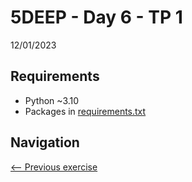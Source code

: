 # 5DEEP - Day 6 - TP 1
12/01/2023

## Requirements
- Python ~3.10
- Packages in [requirements.txt](https://github.com/EmpireDemocratiqueDuPoulpe/Cours-IA/blob/main/5DEEP/Day6-TP1/requirements.txt)

## Navigation
[<-- Previous exercise](https://github.com/EmpireDemocratiqueDuPoulpe/Cours-IA/tree/main/5DEEP/Day5-TP1)
